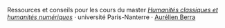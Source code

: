 Ressources et conseils pour les cours du master [*Humanités classiques et humanités numériques*](https://hclassiques.parisnanterre.fr/) · université Paris-Nanterre · [Aurélien Berra](mailto:aurelien.berra@parisnanterre.fr)
